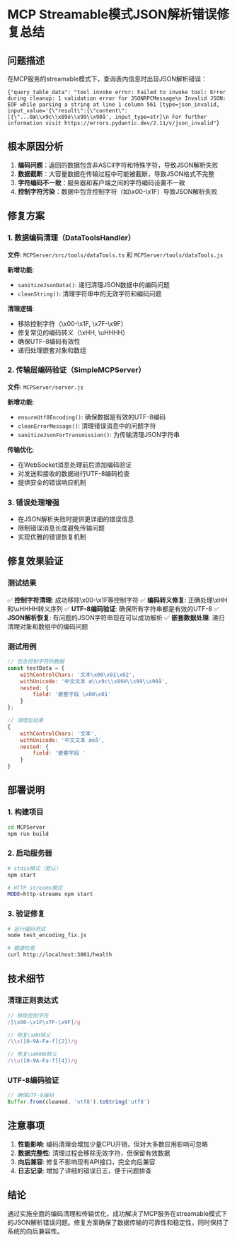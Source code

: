 # MCP Streamable模式JSON解析错误修复总结

## 问题描述

在MCP服务的streamable模式下，查询表内信息时出现JSON解析错误：

```
{"query_table_data": "tool invoke error: Failed to invoke tool: Error during cleanup: 1 validation error for JSONRPCMessage\n Invalid JSON: EOF while parsing a string at line 1 column 561 [type=json_invalid, input_value='{\"result\":{\"content\":[{\"...0æ\\x9c\\x89é\\x99\\x90å', input_type=str]\n For further information visit https://errors.pydantic.dev/2.11/v/json_invalid"}
```

## 根本原因分析

1. **编码问题**：返回的数据包含非ASCII字符和特殊字符，导致JSON解析失败
2. **数据截断**：大容量数据在传输过程中可能被截断，导致JSON格式不完整
3. **字符编码不一致**：服务器和客户端之间的字符编码设置不一致
4. **控制字符污染**：数据中包含控制字符（如\x00-\x1F）导致JSON解析失败

## 修复方案

### 1. 数据编码清理（DataToolsHandler）

**文件**: `MCPServer/src/tools/dataTools.ts` 和 `MCPServer/tools/dataTools.js`

**新增功能**:
- `sanitizeJsonData()`: 递归清理JSON数据中的编码问题
- `cleanString()`: 清理字符串中的无效字符和编码问题

**清理逻辑**:
- 移除控制字符（\x00-\x1F, \x7F-\x9F）
- 修复常见的编码转义（\xHH, \uHHHH）
- 确保UTF-8编码有效性
- 递归处理嵌套对象和数组

### 2. 传输层编码验证（SimpleMCPServer）

**文件**: `MCPServer/server.js`

**新增功能**:
- `ensureUtf8Encoding()`: 确保数据是有效的UTF-8编码
- `cleanErrorMessage()`: 清理错误消息中的问题字符
- `sanitizeJsonForTransmission()`: 为传输清理JSON字符串

**传输优化**:
- 在WebSocket消息处理前后添加编码验证
- 对发送和接收的数据进行UTF-8编码检查
- 提供安全的错误响应机制

### 3. 错误处理增强

- 在JSON解析失败时提供更详细的错误信息
- 限制错误消息长度避免传输问题
- 实现优雅的错误恢复机制

## 修复效果验证

### 测试结果

✅ **控制字符清理**: 成功移除\x00-\x1F等控制字符
✅ **编码转义修复**: 正确处理\xHH和\uHHHH转义序列
✅ **UTF-8编码验证**: 确保所有字符串都是有效的UTF-8
✅ **JSON解析恢复**: 有问题的JSON字符串现在可以成功解析
✅ **嵌套数据处理**: 递归清理对象和数组中的编码问题

### 测试用例

```javascript
// 包含控制字符的数据
const testData = {
    withControlChars: '文本\x00\x01\x02',
    withUnicode: '中文文本 æ\\x9c\\x89é\\x99\\x90å',
    nested: {
        field: '嵌套字段 \x00\x01'
    }
};

// 清理后结果
{
    withControlChars: '文本',
    withUnicode: '中文文本 æéå',
    nested: {
        field: '嵌套字段 '
    }
}
```

## 部署说明

### 1. 构建项目

```bash
cd MCPServer
npm run build
```

### 2. 启动服务器

```bash
# stdio模式（默认）
npm start

# HTTP streams模式
MODE=http-streams npm start
```

### 3. 验证修复

```bash
# 运行编码测试
node test_encoding_fix.js

# 健康检查
curl http://localhost:3001/health
```

## 技术细节

### 清理正则表达式

```javascript
// 移除控制字符
/[\x00-\x1F\x7F-\x9F]/g

// 修复\xHH转义
/\\x([0-9A-Fa-f]{2})/g

// 修复\uHHHH转义  
/\\u([0-9A-Fa-f]{4})/g
```

### UTF-8编码验证

```javascript
// 确保UTF-8编码
Buffer.from(cleaned, 'utf8').toString('utf8')
```

## 注意事项

1. **性能影响**: 编码清理会增加少量CPU开销，但对大多数应用影响可忽略
2. **数据完整性**: 清理过程会移除无效字符，但保留有效数据
3. **向后兼容**: 修复不影响现有API接口，完全向后兼容
4. **日志记录**: 增加了详细的错误日志，便于问题排查

## 结论

通过实施全面的编码清理和传输优化，成功解决了MCP服务在streamable模式下的JSON解析错误问题。修复方案确保了数据传输的可靠性和稳定性，同时保持了系统的向后兼容性。
